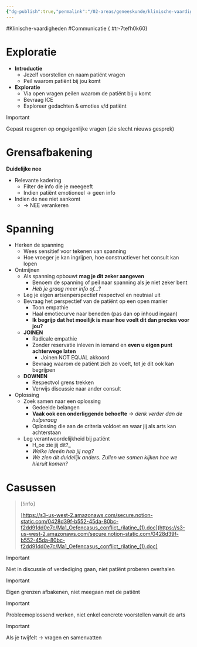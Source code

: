 ```yaml
---
{"dg-publish":true,"permalink":"/02-areas/geneeskunde/klinische-vaardigheden/conflict/","noteIcon":"","created":"2024-11-24T10:56:36.722+01:00","updated":"2024-12-31T16:51:46.511+01:00"}
---
```


#Klinische-vaardigheden #Communicatie
{ #tr-7tefh0k60}


# Exploratie

- **Introductie**
    - Jezelf voorstellen en naam patiënt vragen
    - Peil waarom patiënt bij jou komt
- **Exploratie**
    - Via open vragen peilen waarom de patiënt bij u komt
    - Bevraag ICE
    - Exploreer gedachten & emoties v/d patiënt

>[!important]
>Gepast reageren op ongeigenlijke vragen (zie slecht nieuws gesprek)


# Grensafbakening

**Duidelijke nee**

- Relevante kadering
    - Filter de info die je meegeeft
    - Indien patiënt emotioneel → geen info
- Indien de nee niet aankomt
    - → NEE verankeren

# Spanning

- Herken de spanning
    - Wees sensitief voor tekenen van spanning
    - Hoe vroeger je kan ingrijpen, hoe constructiever het consult kan lopen
- Ontmijnen
    - Als spanning opbouwt **mag je dit zeker aangeven**
        - Benoem de spanning of peil naar spanning als je niet zeker bent
        - _Heb je graag meer info of…?_
    - Leg je eigen artsenperspectief respectvol en neutraal uit
    - Bevraag het perspectief van de patiënt op een open manier
        - Toon empathie
        - Haal emotiecurve naar beneden (pas dan op inhoud ingaan)
        - **Ik begrijp dat het moeilijk is maar hoe voelt dit dan precies voor jou?**
    - **JOINEN**
        - Radicale empathie
        - Zonder reservatie inleven in iemand en **even u eigen punt achterwege laten**
            - Joinen NOT EQUAL akkoord
        - Bevraag waarom de patiënt zich zo voelt, tot je dit ook kan begrijpen
    - **DOWNEN**
        - Respectvol grens trekken
        - Verwijs discussie naar ander consult
- Oplossing
    - Zoek samen naar een oplossing
        - Gedeelde belangen
        - **Vaak ook een onderliggende behoefte** _→_ _denk verder dan de hulpvraag_
        - Oplossing die aan de criteria voldoet en waar jij als arts kan achterstaan
    - Leg verantwoordelijkheid bij patiënt
        - H_oe zie jij dit?_
        - _Welke ideeën heb jij nog?_
        - _We zien dit duidelijk anders. Zullen we samen kijken hoe we hieruit komen?_

# Casussen

> [!info]  
>  
> [https://s3-us-west-2.amazonaws.com/secure.notion-static.com/0428d39f-b552-45da-80bc-f2dd91dd0e7c/Ma1_Oefencasus_conflict_rilatine_(1).doc](https://s3-us-west-2.amazonaws.com/secure.notion-static.com/0428d39f-b552-45da-80bc-f2dd91dd0e7c/Ma1_Oefencasus_conflict_rilatine_(1).doc)  

  

> [!important]  
> Niet in discussie of verdediging gaan, niet patiënt proberen overhalen  
  
> [!important]  
> Eigen grenzen afbakenen, niet meegaan met de patiënt  
  
> [!important]  
> Probleemoplossend werken, niet enkel concrete voorstellen vanuit de arts  
  
> [!important]  
> Als je twijfelt → vragen en samenvatten